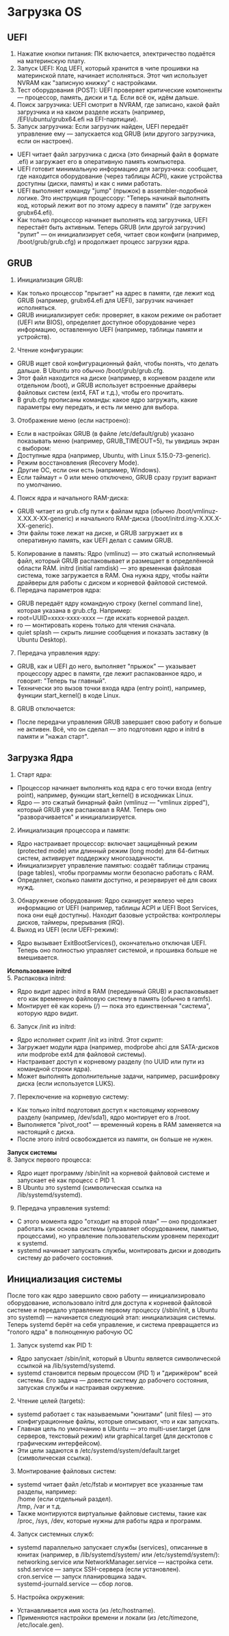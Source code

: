 # Загрузка OS
## UEFI
1. Нажатие кнопки питания: ПК включается, электричество подаётся на материнскую плату.
2. Запуск UEFI: Код UEFI, который хранится в чипе прошивки на материнской плате, начинает исполняться. Этот чип использует NVRAM как "записную книжку" с настройками.
3. Тест оборудования (POST): UEFI проверяет критические компоненты — процессор, память, диски и т.д. Если всё ок, идём дальше.
4. Поиск загрузчика: UEFI смотрит в NVRAM, где записано, какой файл загрузчика и на каком разделе искать (например, /EFI/ubuntu/grubx64.efi на EFI-партиции).
5. Запуск загрузчика: Если загрузчик найден, UEFI передаёт управление ему — запускается код GRUB (или другого загрузчика, если он настроен).
- UEFI читает файл загрузчика с диска (это бинарный файл в формате .efi) и загружает его в оперативную память компьютера.
- UEFI готовит минимальную информацию для загрузчика: сообщает, где находится оборудование (через таблицы ACPI), какие устройства доступны (диски, память) и как с ними работать. 
- UEFI выполняет команду "jump" (прыжок) в assembler-подобной логике. Это инструкция процессору: "Теперь начинай выполнять код, который лежит вот по этому адресу в памяти" (где загружен grubx64.efi).
- Как только процессор начинает выполнять код загрузчика, UEFI перестаёт быть активным. Теперь GRUB (или другой загрузчик) "рулит" — он инициализирует себя, читает свои конфиги (например, /boot/grub/grub.cfg) и продолжает процесс загрузки ядра.

## GRUB
1. Инициализация GRUB:
- Как только процессор "прыгает" на адрес в памяти, где лежит код GRUB (например, grubx64.efi для UEFI), загрузчик начинает исполняться.
- GRUB инициализирует себя: проверяет, в каком режиме он работает (UEFI или BIOS), определяет доступное оборудование через информацию, оставленную UEFI (например, таблицы памяти и устройств).
2. Чтение конфигурации:
- GRUB ищет свой конфигурационный файл, чтобы понять, что делать дальше. В Ubuntu это обычно /boot/grub/grub.cfg.
- Этот файл находится на диске (например, в корневом разделе или отдельном /boot), и GRUB использует встроенные драйверы файловых систем (ext4, FAT и т.д.), чтобы его прочитать.
- В grub.cfg прописаны команды: какое ядро загружать, какие параметры ему передать, и есть ли меню для выбора.
3. Отображение меню (если настроено):
- Если в настройках GRUB (в файле /etc/default/grub) указано показывать меню (например, GRUB_TIMEOUT=5), ты увидишь экран с выбором:
- Доступные ядра (например, Ubuntu, with Linux 5.15.0-73-generic).
- Режим восстановления (Recovery Mode).
- Другие ОС, если они есть (например, Windows).
- Если таймаут = 0 или меню отключено, GRUB сразу грузит вариант по умолчанию.
4. Поиск ядра и начального RAM-диска:
- GRUB читает из grub.cfg пути к файлам ядра (обычно /boot/vmlinuz-X.XX.X-XX-generic) и начального RAM-диска (/boot/initrd.img-X.XX.X-XX-generic).
- Эти файлы тоже лежат на диске, и GRUB загружает их в оперативную память, как UEFI делал с самим GRUB.
5. Копирование в память:
Ядро (vmlinuz) — это сжатый исполняемый файл, который GRUB распаковывает и размещает в определённой области RAM.
initrd (initial ramdisk) — это временная файловая система, тоже загружается в RAM. Она нужна ядру, чтобы найти драйверы для работы с диском и корневой файловой системой.
6. Передача параметров ядра:
- GRUB передаёт ядру командную строку (kernel command line), которая указана в grub.cfg. Например:
- root=UUID=xxxx-xxxx-xxxx — где искать корневой раздел.
- ro — монтировать корень только для чтения сначала.
- quiet splash — скрыть лишние сообщения и показать заставку (в Ubuntu Desktop).
7. Передача управления ядру:
- GRUB, как и UEFI до него, выполняет "прыжок" — указывает процессору адрес в памяти, где лежит распакованное ядро, и говорит: "Теперь ты главный".
- Технически это вызов точки входа ядра (entry point), например, функции start_kernel() в коде Linux.
8. GRUB отключается:
- После передачи управления GRUB завершает свою работу и больше не активен. Всё, что он сделал — это подготовил ядро и initrd в памяти и "нажал старт".

## Загрузка Ядра

1. Старт ядра:
- Процессор начинает выполнять код ядра с его точки входа (entry point), например, функции start_kernel() в исходниках Linux.
- Ядро — это сжатый бинарный файл (vmlinuz — "vmlinux zipped"), который GRUB уже распаковал в RAM. Теперь оно "разворачивается" и инициализируется.
2. Инициализация процессора и памяти:
- Ядро настраивает процессор: включает защищённый режим (protected mode) или длинный режим (long mode) для 64-битных систем, активирует поддержку многозадачности.
- Инициализирует управление памятью: создаёт таблицы страниц (page tables), чтобы программы могли безопасно работать с RAM.
- Определяет, сколько памяти доступно, и резервирует её для своих нужд.
3. Обнаружение оборудования:
Ядро сканирует железо через информацию от UEFI (например, таблицы ACPI и UEFI Boot Services, пока они ещё доступны).
Находит базовые устройства: контроллеры дисков, таймеры, прерывания (IRQ).
4. Выход из UEFI (если UEFI-режим):
- Ядро вызывает ExitBootServices(), окончательно отключая UEFI. Теперь оно полностью управляет системой, и прошивка больше не вмешивается.

**Использование initrd**      
5. Распаковка initrd:
- Ядро видит адрес initrd в RAM (переданный GRUB) и распаковывает его как временную файловую систему в память (обычно в ramfs).
- Монтирует её как корень (/) — пока это единственная "система", которую ядро видит.
6. Запуск /init из initrd:
- Ядро исполняет скрипт /init из initrd. Этот скрипт:
- Загружает модули ядра (например, modprobe ahci для SATA-дисков или modprobe ext4 для файловой системы).
- Настраивает доступ к корневому разделу (по UUID или пути из командной строки ядра).
- Может выполнять дополнительные задачи, например, расшифровку диска (если используется LUKS).
7. Переключение на корневую систему:
- Как только initrd подготовил доступ к настоящему корневому разделу (например, /dev/sda1), ядро монтирует его в /root.
- Выполняется "pivot_root" — временный корень в RAM заменяется на настоящий с диска.
- После этого initrd освобождается из памяти, он больше не нужен.

**Запуск системы**        
8. Запуск первого процесса:
- Ядро ищет программу /sbin/init на корневой файловой системе и запускает её как процесс с PID 1.
- В Ubuntu это systemd (символическая ссылка на /lib/systemd/systemd).
9. Передача управления systemd:
- С этого момента ядро "отходит на второй план" — оно продолжает работать как основа системы (управляет оборудованием, памятью, процессами), но управление пользовательским уровнем переходит к systemd.
- systemd начинает запускать службы, монтировать диски и доводить систему до рабочего состояния.

## Инициализация системы

После того как ядро завершило свою работу — инициализировало оборудование, использовало initrd для доступа к корневой файловой системе и передало управление первому процессу (/sbin/init, в Ubuntu это systemd) — начинается следующий этап: инициализация системы. Теперь systemd берёт на себя управление, и система превращается из "голого ядра" в полноценную рабочую ОС    
1. Запуск systemd как PID 1:
- Ядро запускает /sbin/init, который в Ubuntu является символической ссылкой на /lib/systemd/systemd.
- systemd становится первым процессом (PID 1) и "дирижёром" всей системы. Его задача — довести систему до рабочего состояния, запуская службы и настраивая окружение.
2. Чтение целей (targets):
- systemd работает с так называемыми "юнитами" (unit files) — это конфигурационные файлы, которые описывают, что и как запускать.
- Главная цель по умолчанию в Ubuntu — это multi-user.target (для серверов, текстовый режим) или graphical.target (для десктопов с графическим интерфейсом).
- Эти цели задаются в /etc/systemd/system/default.target (символическая ссылка).
3. Монтирование файловых систем:
- systemd читает файл /etc/fstab и монтирует все указанные там разделы, например:     
/home (если отдельный раздел).     
/tmp, /var и т.д.    
- Также монтируются виртуальные файловые системы, такие как /proc, /sys, /dev, которые нужны для работы ядра и программ.
4. Запуск системных служб:
- systemd параллельно запускает службы (services), описанные в юнитах (например, в /lib/systemd/system/ или /etc/systemd/system/):    
networking.service или NetworkManager.service — настройка сети.    
sshd.service — запуск SSH-сервера (если установлен).    
cron.service — запуск планировщика задач.    
systemd-journald.service — сбор логов.    
5. Настройка окружения:
- Устанавливается имя хоста (из /etc/hostname).
- Применяются настройки времени и локали (из /etc/timezone, /etc/locale.gen).
